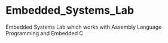 # Embedded_Systems_Lab
Embedded Systems Lab which works with Assembly Language Programming and Embedded C
